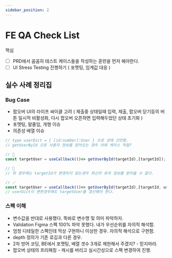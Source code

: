 ```yaml
---
sidebar_position: 2
---
```


# FE QA Check List    

핵심  
- [ ] PRD에서 꼼꼼히 테스트 케이스들을 작성하는 훈련을 먼저 해야한다.    
- [ ] UI Stress Testing 진행하기 ( 포멧팅, 임계값 대응 )  

## 실수 사례 정리집     

### Bug Case
- 팝오버 UI의 라이프 싸이클 고려 ( 제출중 상태일때 입력, 제출, 팝오버 닫기등의 버튼 일시적 비활성화, 다시 팝오버 오픈하면 입력해두었던 상태 초기화 )  
- 포멧팅, 말줄임, 개행 이슈  
- 의존성 배열 이슈  
```js
// type userDict = { [id:number]:User } 으로 상태 선언함.
// getUserById 으로 사용자 정보를 얻어오는 경우 아래 케이스 적절?

// 👃
const targetUser = useCallback(()=> getUserById(targetId),[targetId]);

// 👀
// 위 경우에는 targetId가 변경되지 않는경우 최신의 유저 정보를 받아올 수 없다.

// ✅
const targetUser = useCallback(()=> getUserById(targetId),[targetId, userDict]);
// userDict이 변한경우에도 targetUser를 갱신해야 한다.  

```


### 스펙 이해  
- 변수값을 반대로 사용했다. 똑바로 변수명 및 의미 파악하자.   
- Validation Figma 스펙 100% 파악 못했다. 내가 우선순위를 자의적 해석함.  
- 엄청 디테일한 스펙인데 막상 구현하니 이상한 경우. 자의적 해석으로 구현함.  
- depth 정의가 기존 로깅과 다른 경우.  
- 2차 방어 코딩, BE에서 포멧팅, 배열 갯수 3개로 제한해서 주겠지? - 믿지마라.  
- 팝오버 상태의 프리패칭 - 캐시를 버리고 실시간성으로 스펙 변경하여 진행.  

